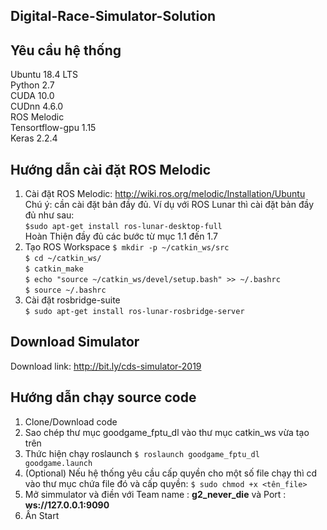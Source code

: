 ## Digital-Race-Simulator-Solution
## Yêu cầu hệ thống
Ubuntu 18.4 LTS\
Python 2.7\
CUDA 10.0\
CUDnn 4.6.0\
ROS Melodic\
Tensortflow-gpu 1.15\
Keras 2.2.4
## Hướng dẫn cài đặt ROS Melodic
1. Cài đặt ROS Melodic:
  http://wiki.ros.org/melodic/Installation/Ubuntu \
  Chú ý: cần cài đặt bản đầy đủ. Ví dụ với ROS Lunar thì cài đặt bản đầy đủ như sau:\
  `$sudo apt-get install ros-lunar-desktop-full`\
  Hoàn Thiện đầy đủ các bước từ mục 1.1 đến 1.7
2. Tạo ROS Workspace
  `$ mkdir -p ~/catkin_ws/src`\
  `$ cd ~/catkin_ws/`\
  `$ catkin_make`\
  `$ echo "source ~/catkin_ws/devel/setup.bash" >> ~/.bashrc`\
  `$ source ~/.bashrc`
3. Cài đặt rosbridge-suite\
`$ sudo apt-get install ros-lunar-rosbridge-server`
## Download Simulator
Download link: http://bit.ly/cds-simulator-2019
## Hướng dẫn chạy source code
1. Clone/Download code
2. Sao chép thư mục goodgame_fptu_dl vào thư mục catkin_ws vừa tạo trên
3. Thức hiện chạy roslaunch `$ roslaunch goodgame_fptu_dl goodgame.launch`
4. (Optional) Nếu hệ thống yêu cầu cấp quyền cho một số file chạy thì cd vào thư mục chứa file đó và cấp quyền: `$ sudo chmod +x <tên_file>`
5. Mở simmulator và điền với Team name : **g2_never_die** và Port : **ws://127.0.0.1:9090**
6. Ấn Start
